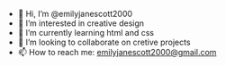 - 👋 Hi, I’m @emilyjanescott2000 
- 👀 I’m interested in creative design
- 🌱 I’m currently learning html and css
- 💞️ I’m looking to collaborate on cretive projects
- 📫 How to reach me: emilyjanescott2000@gmail.com

<!---
emilyjanescott2000/emilyjanescott2000 is a ✨ special ✨ repository because its `README.md` (this file) appears on your GitHub profile.
You can click the Preview link to take a look at your changes.
--->
